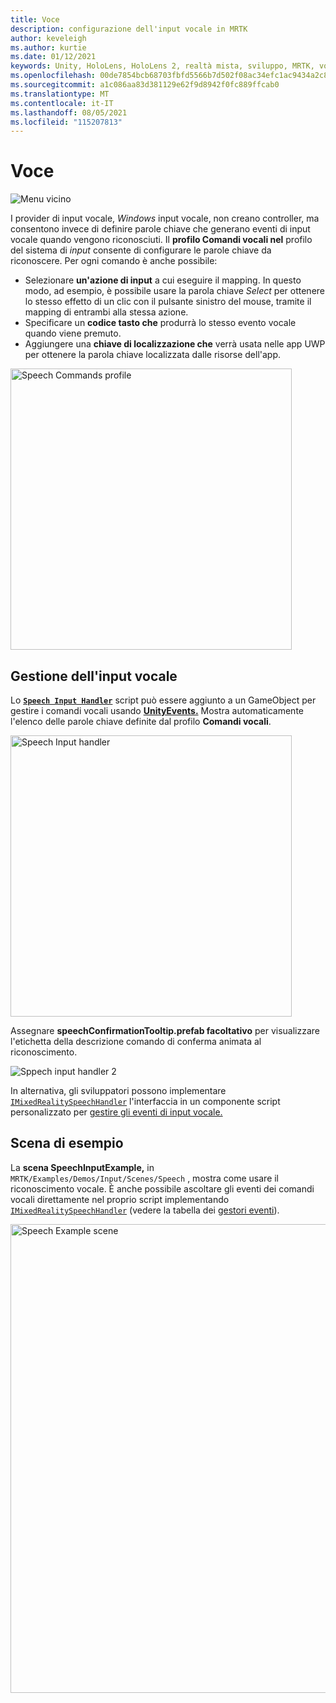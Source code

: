```yaml
---
title: Voce
description: configurazione dell'input vocale in MRTK
author: keveleigh
ms.author: kurtie
ms.date: 01/12/2021
keywords: Unity, HoloLens, HoloLens 2, realtà mista, sviluppo, MRTK, voce,
ms.openlocfilehash: 00de7854bcb68703fbfd5566b7d502f08ac34efc1ac9434a2c86274f07b6342d
ms.sourcegitcommit: a1c086aa83d381129e62f9d8942f0fc889ffcab0
ms.translationtype: MT
ms.contentlocale: it-IT
ms.lasthandoff: 08/05/2021
ms.locfileid: "115207813"
---
```

# <a name="speech"></a>Voce

![Menu vicino](../images/input/MRTK_Input_Speech.png)

I provider di input vocale, *Windows* input vocale, non creano controller, ma consentono invece di definire parole chiave che generano eventi di input vocale quando vengono riconosciuti. Il **profilo Comandi vocali nel** profilo del sistema di *input* consente di configurare le parole chiave da riconoscere. Per ogni comando è anche possibile:

- Selezionare **un'azione di input** a cui eseguire il mapping. In questo modo, ad esempio, è possibile usare la parola chiave *Select* per ottenere lo stesso effetto di un clic con il pulsante sinistro del mouse, tramite il mapping di entrambi alla stessa azione.
- Specificare un **codice tasto che** produrrà lo stesso evento vocale quando viene premuto.
- Aggiungere una **chiave di localizzazione che** verrà usata nelle app UWP per ottenere la parola chiave localizzata dalle risorse dell'app.

<img src="../images/input/SpeechCommandsProfile.png" width="450px" alt="Speech Commands profile">

## <a name="handling-speech-input"></a>Gestione dell'input vocale

Lo [**`Speech Input Handler`**](xref:Microsoft.MixedReality.Toolkit.Input.SpeechInputHandler) script può essere aggiunto a un GameObject per gestire i comandi vocali usando [**UnityEvents.**](https://docs.unity3d.com/Manual/UnityEvents.html) Mostra automaticamente l'elenco delle parole chiave definite dal profilo **Comandi vocali**.

<img src="../images/input/SpeechCommands_SpeechInputHandler1.png" width="450px" alt="Speech Input handler">

Assegnare **speechConfirmationTooltip.prefab facoltativo** per visualizzare l'etichetta della descrizione comando di conferma animata al riconoscimento.

<img src="../images/input/SpeechCommands_SpeechInputHandler2.png" alt="Sppech input handler 2">

In alternativa, gli sviluppatori possono implementare [`IMixedRealitySpeechHandler`](xref:Microsoft.MixedReality.Toolkit.Input.IMixedRealitySpeechHandler) l'interfaccia in un componente script personalizzato per [gestire gli eventi di input vocale.](input-events.md#input-event-interface-example)

## <a name="example-scene"></a>Scena di esempio

La **scena SpeechInputExample,** in `MRTK/Examples/Demos/Input/Scenes/Speech` , mostra come usare il riconoscimento vocale. È anche possibile ascoltare gli eventi dei comandi vocali direttamente nel proprio script implementando [`IMixedRealitySpeechHandler`](xref:Microsoft.MixedReality.Toolkit.Input.IMixedRealitySpeechHandler) (vedere la tabella dei [gestori eventi](input-events.md)).

<img src="../images/input/SpeechExampleScene.png" width="750px" alt="Speech Example scene">
